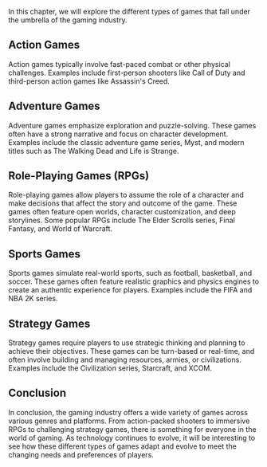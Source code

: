 
In this chapter, we will explore the different types of games that fall under the umbrella of the gaming industry.

Action Games
------------

Action games typically involve fast-paced combat or other physical challenges. Examples include first-person shooters like Call of Duty and third-person action games like Assassin's Creed.

Adventure Games
---------------

Adventure games emphasize exploration and puzzle-solving. These games often have a strong narrative and focus on character development. Examples include the classic adventure game series, Myst, and modern titles such as The Walking Dead and Life is Strange.

Role-Playing Games (RPGs)
-------------------------

Role-playing games allow players to assume the role of a character and make decisions that affect the story and outcome of the game. These games often feature open worlds, character customization, and deep storylines. Some popular RPGs include The Elder Scrolls series, Final Fantasy, and World of Warcraft.

Sports Games
------------

Sports games simulate real-world sports, such as football, basketball, and soccer. These games often feature realistic graphics and physics engines to create an authentic experience for players. Examples include the FIFA and NBA 2K series.

Strategy Games
--------------

Strategy games require players to use strategic thinking and planning to achieve their objectives. These games can be turn-based or real-time, and often involve building and managing resources, armies, or civilizations. Examples include the Civilization series, Starcraft, and XCOM.

Conclusion
----------

In conclusion, the gaming industry offers a wide variety of games across various genres and platforms. From action-packed shooters to immersive RPGs to challenging strategy games, there is something for everyone in the world of gaming. As technology continues to evolve, it will be interesting to see how these different types of games adapt and evolve to meet the changing needs and preferences of players.
